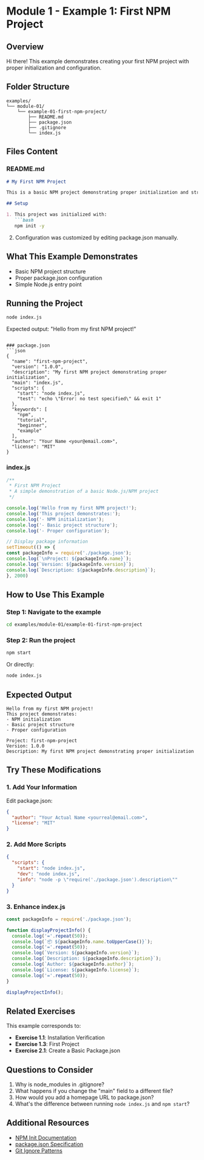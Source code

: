 # Module 1 - Example 1: First NPM Project

## Overview
Hi there! This example demonstrates creating your first NPM project with proper initialization and configuration.

## Folder Structure
```
examples/
└── module-01/
    └── example-01-first-npm-project/
        ├── README.md
        ├── package.json
        ├── .gitignore
        └── index.js
```

## Files Content

### README.md
```markdown
# My First NPM Project

This is a basic NPM project demonstrating proper initialization and structure.

## Setup

1. This project was initialized with:
   ```bash
   npm init -y
   ```

2. Configuration was customized by editing package.json manually.

## What This Example Demonstrates

- Basic NPM project structure
- Proper package.json configuration
- Simple Node.js entry point

## Running the Project

```bash
node index.js
```

Expected output: "Hello from my first NPM project!"
```

### package.json
```json
{
  "name": "first-npm-project",
  "version": "1.0.0",
  "description": "My first NPM project demonstrating proper initialization",
  "main": "index.js",
  "scripts": {
    "start": "node index.js",
    "test": "echo \"Error: no test specified\" && exit 1"
  },
  "keywords": [
    "npm",
    "tutorial",
    "beginner",
    "example"
  ],
  "author": "Your Name <your@email.com>",
  "license": "MIT"
}
```

### index.js
```javascript
/**
 * First NPM Project
 * A simple demonstration of a basic Node.js/NPM project
 */

console.log('Hello from my first NPM project!');
console.log('This project demonstrates:');
console.log('- NPM initialization');
console.log('- Basic project structure');
console.log('- Proper configuration');

// Display package information
setTimeout(() => {
const packageInfo = require('./package.json');
console.log(`\nProject: ${packageInfo.name}`);
console.log(`Version: ${packageInfo.version}`);
console.log(`Description: ${packageInfo.description}`);
}, 2000)
```

## How to Use This Example

### Step 1: Navigate to the example
```bash
cd examples/module-01/example-01-first-npm-project
```

### Step 2: Run the project
```bash
npm start
```

Or directly:
```bash
node index.js
```

## Expected Output
```
Hello from my first NPM project!
This project demonstrates:
- NPM initialization
- Basic project structure
- Proper configuration

Project: first-npm-project
Version: 1.0.0
Description: My first NPM project demonstrating proper initialization
```


## Try These Modifications

### 1. Add Your Information
Edit package.json:
```json
{
  "author": "Your Actual Name <yourreal@email.com>",
  "license": "MIT"
}
```

### 2. Add More Scripts
```json
{
  "scripts": {
    "start": "node index.js",
    "dev": "node index.js",
    "info": "node -p \"require('./package.json').description\""
  }
}
```

### 3. Enhance index.js
```javascript
const packageInfo = require('./package.json');

function displayProjectInfo() {
  console.log('='.repeat(50));
  console.log(`📦 ${packageInfo.name.toUpperCase()}`);
  console.log('='.repeat(50));
  console.log(`Version: ${packageInfo.version}`);
  console.log(`Description: ${packageInfo.description}`);
  console.log(`Author: ${packageInfo.author}`);
  console.log(`License: ${packageInfo.license}`);
  console.log('='.repeat(50));
}

displayProjectInfo();
```

## Related Exercises

This example corresponds to:
- **Exercise 1.1**: Installation Verification
- **Exercise 1.3**: First Project
- **Exercise 2.1**: Create a Basic Package.json

## Questions to Consider

1. Why is node_modules in .gitignore?
2. What happens if you change the "main" field to a different file?
3. How would you add a homepage URL to package.json?
4. What's the difference between running `node index.js` and `npm start`?


## Additional Resources

- [NPM Init Documentation](https://docs.npmjs.com/cli/v9/commands/npm-init)
- [package.json Specification](https://docs.npmjs.com/cli/v9/configuring-npm/package-json)
- [Git Ignore Patterns](https://git-scm.com/docs/gitignore)